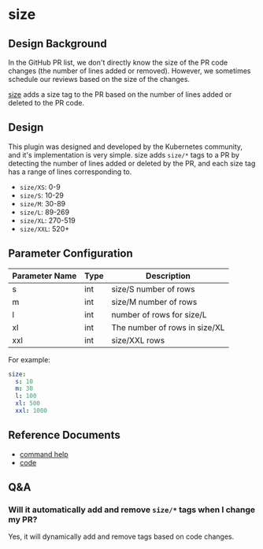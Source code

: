 # size

## Design Background

In the GitHub PR list, we don't directly know the size of the PR code changes (the number of lines added or removed). However, we sometimes schedule our reviews based on the size of the changes.

[size](https://github.com/kubernetes/test-infra/tree/master/prow/plugins/size) adds a size tag to the PR based on the number of lines added or deleted to the PR code.

## Design

This plugin was designed and developed by the Kubernetes community, and it's implementation is very simple. size adds `size/*` tags to a PR by detecting the number of lines added or deleted by the PR, and each size tag has a range of lines corresponding to.

- `size/XS`: 0-9
- `size/S`: 10-29
- `size/M`: 30-89
- `size/L`: 89-269
- `size/XL`: 270-519
- `size/XXL`: 520+

## Parameter Configuration

| Parameter Name | Type | Description                   |
| -------------- | ---- | ----------------------------- |
| s              | int  | size/S number of rows         |
| m              | int  | size/M number of rows         |
| l              | int  | number of rows for size/L     |
| xl             | int  | The number of rows in size/XL |
| xxl            | int  | size/XXL rows                 |

For example:

```yaml
size:
  s: 10
  m: 30
  l: 100
  xl: 500
  xxl: 1000
```

## Reference Documents

- [command help](https://prow.tidb.io/plugins?repo=ti-community-infra%2Ftichi)
- [code](https://github.com/kubernetes/test-infra/tree/master/prow/plugins/size)

## Q&A

### Will it automatically add and remove `size/*` tags when I change my PR?

Yes, it will dynamically add and remove tags based on code changes.
